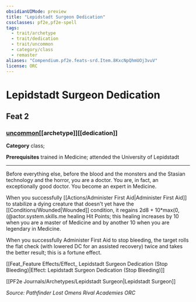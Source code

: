 ```yaml
---
obsidianUIMode: preview
title: "Lepidstadt Surgeon Dedication"
cssclasses: pf2e,pf2e-spell
tags:
  - trait/archetype
  - trait/dedication
  - trait/uncommon
  - category/class
  - remaster
aliases: "Compendium.pf2e.feats-srd.Item.8KxcNpQhmUOj3vuV"
license: ORC
---
```

# Lepidstadt Surgeon Dedication
## Feat 2
### [uncommon](uncommon "Uncommon Rarity Trait")[[archetype]][[dedication]]

**Category** class; 



**Prerequisites** trained in Medicine; attended the University of Lepidstadt
* * *
Before everything else, before the blood and the monsters and the Stasian technology and the horror, you are a doctor. You are, in fact, an exceptionally good doctor. You become an expert in Medicine.

When you successfully [[Actions/Administer First Aid|Administer First Aid]] to stabilize a dying creature that doesn't yet have the [[Conditions/Wounded|Wounded]] condition, it regains 2d8 + 10\*max(0,(@actor.system.skills.me healing Hit Points; this healing increases by 10 when you are a master of Medicine and by another 10 when you are legendary in Medicine.

When you successfully Administer First Aid to stop bleeding, the target rolls the flat check (with lowered DC for an assisted recovery) twice and takes the better result; this is a fortune effect.

[[Feat_Feature Effects/Effect_ Lepidstadt Surgeon Dedication (Stop Bleeding)|Effect: Lepidstadt Surgeon Dedication (Stop Bleeding)]]

[[PF2e Journals/Archetypes/Lepidstadt Surgeon|Lepidstadt Surgeon]]

*Source: Pathfinder Lost Omens Rival Academies*
*ORC*
